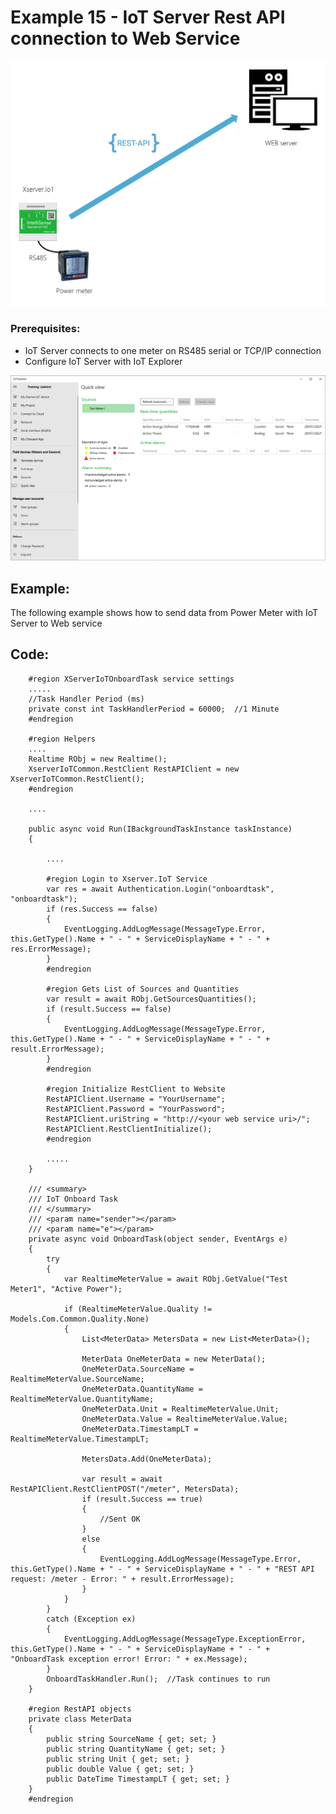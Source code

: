 # Example 15 - IoT Server Rest API connection to Web Service

![](images/Topology.png)

### Prerequisites:

  - IoT Server connects to one meter on RS485 serial or TCP/IP connection
  - Configure IoT Server with IoT Explorer

![](images/TestMeter.png)
  
## Example:

The following example shows how to send data from Power Meter with IoT Server to Web service

## Code:

        #region XServerIoTOnboardTask service settings
        .....
        //Task Handler Period (ms)
        private const int TaskHandlerPeriod = 60000;  //1 Minute
        #endregion

        #region Helpers
        ....
        Realtime RObj = new Realtime();
        XserverIoTCommon.RestClient RestAPIClient = new XserverIoTCommon.RestClient();
        #endregion

        ....
        
        public async void Run(IBackgroundTaskInstance taskInstance)
        {
          
            ....

            #region Login to Xserver.IoT Service
            var res = await Authentication.Login("onboardtask", "onboardtask");
            if (res.Success == false)
            {
                EventLogging.AddLogMessage(MessageType.Error, this.GetType().Name + " - " + ServiceDisplayName + " - " + res.ErrorMessage);
            }
            #endregion

            #region Gets List of Sources and Quantities
            var result = await RObj.GetSourcesQuantities();
            if (result.Success == false)
            {
                EventLogging.AddLogMessage(MessageType.Error, this.GetType().Name + " - " + ServiceDisplayName + " - " + result.ErrorMessage);
            }
            #endregion

            #region Initialize RestClient to Website
            RestAPIClient.Username = "YourUsername";
            RestAPIClient.Password = "YourPassword";
            RestAPIClient.uriString = "http://<your web service uri>/";
            RestAPIClient.RestClientInitialize();
            #endregion

            .....
        }

        /// <summary>
        /// IoT Onboard Task
        /// </summary>
        /// <param name="sender"></param>
        /// <param name="e"></param>
        private async void OnboardTask(object sender, EventArgs e)
        {
            try
            {
                var RealtimeMeterValue = await RObj.GetValue("Test Meter1", "Active Power");

                if (RealtimeMeterValue.Quality != Models.Com.Common.Quality.None)
                {
                    List<MeterData> MetersData = new List<MeterData>();

                    MeterData OneMeterData = new MeterData();
                    OneMeterData.SourceName = RealtimeMeterValue.SourceName;
                    OneMeterData.QuantityName = RealtimeMeterValue.QuantityName;
                    OneMeterData.Unit = RealtimeMeterValue.Unit;
                    OneMeterData.Value = RealtimeMeterValue.Value;
                    OneMeterData.TimestampLT = RealtimeMeterValue.TimestampLT;

                    MetersData.Add(OneMeterData);

                    var result = await RestAPIClient.RestClientPOST("/meter", MetersData);
                    if (result.Success == true)
                    {
                        //Sent OK
                    }
                    else
                    {
                        EventLogging.AddLogMessage(MessageType.Error, this.GetType().Name + " - " + ServiceDisplayName + " - " + "REST API request: /meter - Error: " + result.ErrorMessage);
                    }
                }
            }
            catch (Exception ex)
            {
                EventLogging.AddLogMessage(MessageType.ExceptionError, this.GetType().Name + " - " + ServiceDisplayName + " - " + "OnboardTask exception error! Error: " + ex.Message);
            }
            OnboardTaskHandler.Run();  //Task continues to run
        }

        #region RestAPI objects
        private class MeterData
        {
            public string SourceName { get; set; }
            public string QuantityName { get; set; }
            public string Unit { get; set; }
            public double Value { get; set; }
            public DateTime TimestampLT { get; set; }
        }
        #endregion
